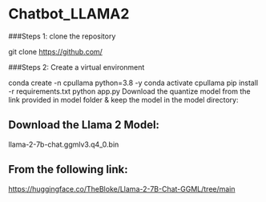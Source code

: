 # Chatbot_LLAMA2
###Steps 1:
clone the repository

git clone https://github.com/

###Steps 2:
Create a virtual environment

conda create -n cpullama python=3.8 -y
conda activate cpullama
pip install -r requirements.txt
python app.py
Download the quantize model from the link provided in model folder & keep the model in the model directory:
## Download the Llama 2 Model:

llama-2-7b-chat.ggmlv3.q4_0.bin


## From the following link:
https://huggingface.co/TheBloke/Llama-2-7B-Chat-GGML/tree/main
